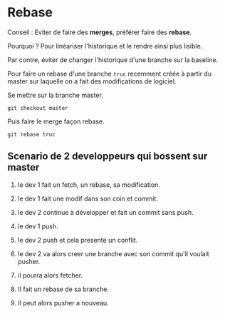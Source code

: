 # Rebase

Conseil : Eviter de faire des **merges**, préférer faire des **rebase**.

Pourquoi ? Pour linéariser l'historique et le rendre ainsi plus lisible.

Par contre, éviter de changer l'historique d'une branche sur la baseline.

Pour faire un rebase d'une branche `truc` recemment créée à partir du master sur
laquelle on a fait des modifications de logiciel.

Se mettre sur la branche master.

```
git checkout master
```

Puis faire le merge façon rebase.

```
git rebase truc
```

## Scenario de 2 developpeurs qui bossent sur master

1. le dev 1 fait un fetch, un rebase, sa modification.

2. le dev 1 fait une modif dans son coin et commit.

3. le dev 2 continue à développer et fait un commit sans push.

4. le dev 1 push.

5. le dev 2 push et cela presente un conflit.

6. le dev 2 va alors creer une branche avec son commit qu'il voulait pusher.

7. il pourra alors fetcher.

8. Il fait un rebase de sa branche.

9. Il peut alors pusher a nouveau.
